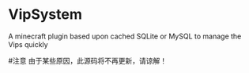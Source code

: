 # VipSystem
A minecraft plugin based upon cached SQLite or MySQL to manage the Vips quickly

#注意
由于某些原因，此源码将不再更新，请谅解！
